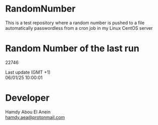 # RandomNumber    
This is a test repository where a random number is pushed to a file automatically passwordless from a cron job in my Linux CentOS server    
# Random Number of the last run   
22746
      
Last update (GMT +1)    
06/01/25 10:00:01
# Developer    
Hamdy Abou El Anein   
hamdy.aea@protonmail.com
